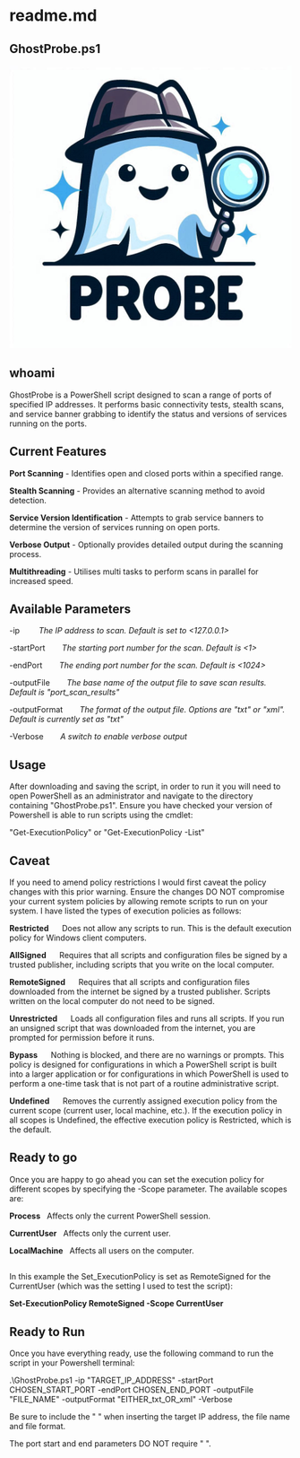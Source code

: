 # readme.md

## GhostProbe.ps1

<img src="Images/GhostProbe application logo.png">

## whoami

GhostProbe is a PowerShell script designed to scan a range of ports of specified IP addresses. 
It performs basic connectivity tests, stealth scans, and service banner grabbing to identify the 
status and versions of services running on the ports.


## Current Features

**Port Scanning** -                       Identifies open and closed ports within a specified range.

**Stealth Scanning** -                    Provides an alternative scanning method to avoid detection.

**Service Version Identification** -     Attempts to grab service banners to determine the version of services running on open ports.

**Verbose Output** -                     Optionally provides detailed output during the scanning process.

**Multithreading** -                      Utilises multi tasks to perform scans in parallel for increased speed.


## Available Parameters

-ip &nbsp;&nbsp;&nbsp;&nbsp;&nbsp;&nbsp;&nbsp;&thinsp;*The IP address to scan. Default is set to <127.0.0.1>*

-startPort&nbsp;&nbsp;&nbsp;&nbsp;&nbsp;&nbsp;&nbsp;&thinsp;*The starting port number for the scan. Default is <1>*

-endPort&nbsp;&nbsp;&nbsp;&nbsp;&nbsp;&nbsp;&nbsp;&thinsp;*The ending port number for the scan. Default is <1024>*

-outputFile&nbsp;&nbsp;&nbsp;&nbsp;&nbsp;&nbsp;&nbsp;&thinsp;*The base name of the output file to save scan results. Default is "port_scan_results"*

-outputFormat&nbsp;&nbsp;&nbsp;&nbsp;&nbsp;&nbsp;&nbsp;&thinsp;*The format of the output file. Options are "txt" or "xml". Default is currently set as "txt"*

-Verbose&nbsp;&nbsp;&nbsp;&nbsp;&nbsp;&nbsp;&nbsp;&thinsp;*A switch to enable verbose output*


## Usage

After downloading and saving the script, in order to run it you will need to open PowerShell as an administrator and navigate to the 
directory containing "GhostProbe.ps1". Ensure you have checked your version of Powershell is able to run scripts using the cmdlet:

"Get-ExecutionPolicy" or "Get-ExecutionPolicy -List"


## Caveat

If you need to amend policy restrictions I would first caveat the policy changes with this prior warning. Ensure the changes DO NOT 
compromise your current system policies by allowing remote scripts to run on your system. I have listed the types of execution policies 
as follows:

**Restricted** &nbsp;&nbsp;&nbsp;&nbsp;&nbsp;Does not allow any scripts to run. This is the default execution policy for Windows client computers.

**AllSigned** &nbsp;&nbsp;&nbsp;&nbsp;&nbsp;Requires that all scripts and configuration files be signed by a trusted publisher, including scripts that you write on 
the local computer.

**RemoteSigned** &nbsp;&nbsp;&nbsp;&nbsp;&nbsp;Requires that all scripts and configuration files downloaded from the internet be signed by a trusted publisher. 
Scripts written on the local computer do not need to be signed.

**Unrestricted** &nbsp;&nbsp;&nbsp;&nbsp;&nbsp;Loads all configuration files and runs all scripts. If you run an unsigned script that was downloaded from the 
internet, you are prompted for permission before it runs.

**Bypass** &nbsp;&nbsp;&nbsp;&nbsp;&nbsp;Nothing is blocked, and there are no warnings or prompts. This policy is designed for configurations in which a PowerShell 
script is built into a larger application or for configurations in which PowerShell is used to perform a one-time task that is not 
part of a routine administrative script.

**Undefined** &nbsp;&nbsp;&nbsp;&nbsp;&nbsp;Removes the currently assigned execution policy from the current scope (current user, local machine, etc.). If the 
execution policy in all scopes is Undefined, the effective execution policy is Restricted, which is the default.

## Ready to go

Once you are happy to go ahead you can set the execution policy for different scopes by specifying the -Scope parameter. The 
available scopes are:

**Process** &nbsp; Affects only the current PowerShell session.

**CurrentUser** &nbsp; Affects only the current user.

**LocalMachine** &nbsp; Affects all users on the computer.

##
In this example the Set_ExecutionPolicy is set as RemoteSigned for the CurrentUser (which was the setting I used to test the 
script):

**Set-ExecutionPolicy RemoteSigned -Scope CurrentUser**
##

## Ready to Run

Once you have everything ready, use the following command to run the script in your Powershell terminal:

.\GhostProbe.ps1 -ip "TARGET_IP_ADDRESS" -startPort CHOSEN_START_PORT -endPort CHOSEN_END_PORT -outputFile "FILE_NAME" -outputFormat "EITHER_txt_OR_xml" -Verbose


Be sure to include the " " when inserting the target IP address, the file name and file format. 

The port start and end parameters DO NOT require " ".
